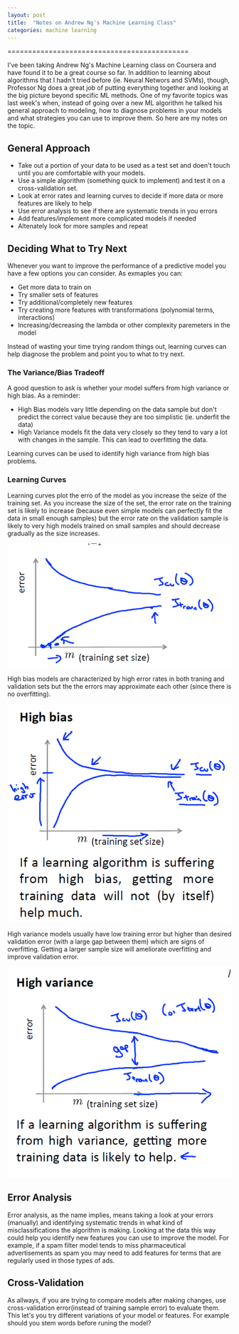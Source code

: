 ```yaml
---
layout: post
title:  "Notes on Andrew Ng's Machine Learning Class"
categories: machine learning
---
```


============================================

I've been taking Andrew Ng's Machine Learning class on Coursera and have found it to be a great course so far. In addition to learning about algorithms that I hadn't tried before (ie. Neural Networs and SVMs), though, Professor Ng does a great job of putting everything together and looking at the big picture beyond specific ML methods. 
One of my favorite topics was last week's when, instead of going over a new ML algorithm he talked his general approach to modeling, how to diagnose problems in your models and what strategies you can use to improve them. So here are my notes on the topic.

General Approach
----------------

+ Take out a portion of your data to be used as a test set and doen't touch until you are comfortable with your models.
+ Use a simple algorithm (something quick to implement) and test it on a cross-validation set.
+ Look at error rates and learning curves to decide if more data or more features are likely to help
+ Use error analysis to see if there are systematic trends in you errors
+ Add features/implement more complicated models if needed
+ Altenately look for more samples and repeat


Deciding What to Try Next
-------------------------

Whenever you want to improve the performance of a predictive model you have a few options you can consider. As exmaples you can:

+ Get more data to train on
+ Try smaller sets of features
+ Try additional/completely new features
+ Try creating more features with transformations (polynomial terms, interactions)
+ Increasing/decreasing the lambda or other complexity paremeters in the model

Instead of wasting your time trying random things out, learning curves can help diagnose the problem and point you to what to try next.

### The Variance/Bias Tradeoff

A good question to ask is whether your model suffers from high variance or high bias. As a reminder:

+ High Bias models vary little depending on the data sample but don't predict the correct value because they are too simplistic (ie. underfit the data)
+ High Variance models fit the data very closely so they tend to vary a lot with changes in the sample. This can lead to overfitting the data.

Learning curves can be used to identify high variance from high bias problems.

### Learning Curves

Learning curves plot the erro of the model as you increase the seize of the training set. As you increase the size of the set, the error rate on the training set is likely to increase (because even simple models can perfectly fit the data in small enough samples) but the error rate on the validation sample is likely to very high models trained on small samples and should decrease gradually as the size increases.

![Learning Curve](/images/LearnngCurve.PNG "Learning Curve")

High bias models are characterized by high error rates in both traning and validation sets but the the errors may approximate each other (since there is no overfitting).

![Learning Curve](/images/HighBias.PNG "High Bias Curve") 

High variance models usually have low training error but higher than desired validation error (with a large gap between them) which are signs of overfitting. Getting a larger sample size will ameliorate overfitting and improve validation error.

![Learning Curve](/images/HighVariance.PNG "High Variance Curve")

Error Analysis
-------------- 

Error analysis, as the name implies, means taking a look at your errors (manually) and identifying systematic trends in what kind of misclassifications the algorithm is making. Looking at the data this way could help you identify new features you can use to improve the model. For example, if a spam filter model tends to miss pharmaceutical advertisements as spam you may need to add features for terms that are regularly used in those types of ads.

Cross-Validation
----------------
As allways, if you are trying to compare models after making changes, use cross-validation error(instead of training sample error) to evaluate them. This let's you try different variations of your model or features. For example should you stem words before runing the model?

